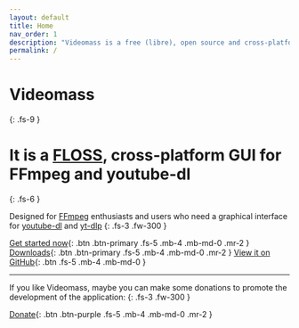 ```yaml
---
layout: default
title: Home
nav_order: 1
description: "Videomass is a free (libre), open source and cross-platform GUI for FFmpeg and Youtube-dl."
permalink: /
---
```


# Videomass
{: .fs-9 }

# It is a [FLOSS](https://www.gnu.org/philosophy/floss-and-foss.en.html), cross-platform GUI for FFmpeg and youtube-dl
{: .fs-6 }

Designed for [FFmpeg](https://www.ffmpeg.org/) enthusiasts and users who need a 
graphical interface for [youtube-dl](http://ytdl-org.github.io/youtube-dl/) and 
[yt-dlp](https://github.com/yt-dlp/yt-dlp)
{: .fs-3 .fw-300 }

[Get started now](videomass_use.md){: .btn .btn-primary .fs-5 .mb-4 .mb-md-0 .mr-2 } 
[Downloads](download_installation.md){: .btn .btn-primary .fs-5 .mb-4 .mb-md-0 .mr-2 } 
[View it on GitHub](https://github.com/jeanslack/Videomass){: .btn .fs-5 .mb-4 .mb-md-0 }

---

If you like Videomass, maybe you can make some donations to promote the 
development of the application:
{: .fs-3 .fw-300 }   

[Donate](https://flattr.com/@gianlu){: .btn .btn-purple .fs-5 .mb-4 .mb-md-0 .mr-2 }



